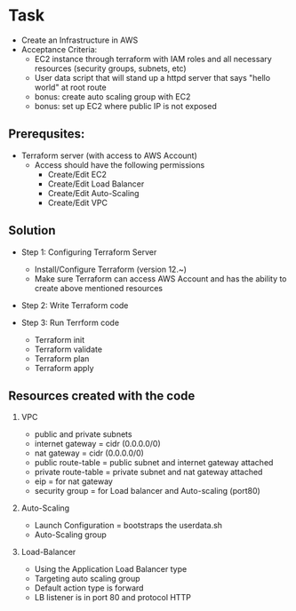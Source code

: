 # Task

- Create an Infrastructure in AWS 
- Acceptance Criteria:     
    - EC2 instance through terraform with IAM roles and all necessary resources (security groups, subnets, etc)   
    - User data script that will stand up a httpd server that says "hello world" at root route    
    - bonus: create auto scaling group with EC2  
    - bonus: set up EC2 where public IP is not exposed  


## Prerequsites: 

- Terraform server (with access to AWS Account)
    - Access should have the following permissions
        - Create/Edit EC2 
        - Create/Edit Load Balancer
        - Create/Edit Auto-Scaling
        - Create/Edit VPC

## Solution 

- Step 1: Configuring Terraform Server 

    - Install/Configure Terraform (version 12.~) 
    - Make sure Terraform can access AWS Account and has the ability to create above mentioned resources


- Step 2: Write Terraform code 

- Step 3: Run Terrform code 

    - Terraform init
    - Terraform validate
    - Terraform plan
    - Terraform apply

## Resources created with the code

1. VPC
    - public and private subnets
    - internet gateway = cidr (0.0.0.0/0)
    - nat gateway      = cidr (0.0.0.0/0)
    - public route-table = public subnet and internet gateway attached
    - private route-table = private subnet and nat gateway attached
    - eip = for nat gateway
    - security group = for Load balancer and Auto-scaling (port80)

2. Auto-Scaling
    - Launch Configuration = bootstraps the userdata.sh
    - Auto-Scaling group   

3. Load-Balancer
    - Using the Application Load Balancer type
    - Targeting auto scaling group
    - Default action type is forward
    - LB listener is in port 80 and protocol HTTP
